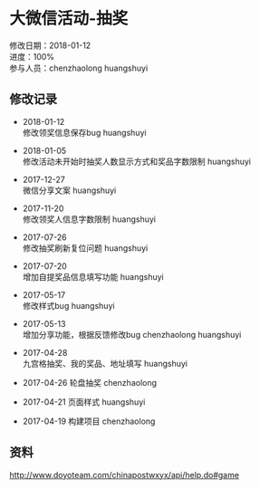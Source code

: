 # 大微信活动-抽奖
修改日期：2018-01-12  
进度：100%  
参与人员：chenzhaolong huangshuyi

## 修改记录 
- 2018-01-12   
修改领奖信息保存bug huangshuyi 

- 2018-01-05   
修改活动未开始时抽奖人数显示方式和奖品字数限制 huangshuyi 

- 2017-12-27   
微信分享文案 huangshuyi 

- 2017-11-20   
修改领奖人信息字数限制 huangshuyi 

- 2017-07-26   
修改抽奖刷新复位问题 huangshuyi 

- 2017-07-20   
增加自提奖品信息填写功能 huangshuyi 

- 2017-05-17   
修改样式bug huangshuyi   

- 2017-05-13   
增加分享功能，根据反馈修改bug chenzhaolong huangshuyi   

- 2017-04-28   
九宫格抽奖、我的奖品、地址填写 huangshuyi   

- 2017-04-26
轮盘抽奖 chenzhaolong

- 2017-04-21
页面样式 huangshuyi

- 2017-04-19
构建项目 chenzhaolong


## 资料
http://www.doyoteam.com/chinapostwxyx/api/help.do#game
